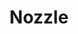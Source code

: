 ---
blog: https://nozzle.io/blog
facebook: https://facebook.com/nozzleio
linkedin: https://linkedin.com/company/nozzle
logohandle: nozzleio
pinterest: https://pinterest.com/nozzleio
sort: nozzle
title: Nozzle
twitter: https://x.com/nozzleio
website: https://nozzle.io/
youtube: https://youtube.com/@NozzleIo
---
